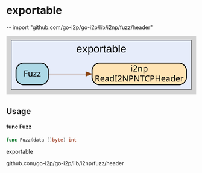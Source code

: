 # exportable
--
    import "github.com/go-i2p/go-i2p/lib/i2np/fuzz/header"

![exportable.svg](exportable.svg)



## Usage

#### func  Fuzz

```go
func Fuzz(data []byte) int
```



exportable

github.com/go-i2p/go-i2p/lib/i2np/fuzz/header
